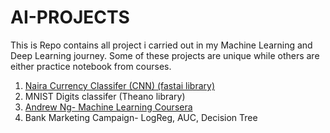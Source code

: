 # AI-PROJECTS
This is Repo contains all project i carried out in my Machine Learning and Deep Learning journey.
Some of these projects are unique while others are either practice notebook from courses.

1. [Naira Currency Classifer (CNN) (fastai library)](https://github.com/kennydukor/AI-PROJECTS/blob/master/PROJECTS/Nigerian%20Notes/Nigerian_Currencies_CNNs.ipynb/) 
2. MNIST Digits classifer (Theano library)
3. [Andrew  Ng- Machine Learning Coursera](https://github.com/kennydukor/AI-PROJECTS/tree/master/PROJECTS/Machine-Learning-AndrewNg) 
4. Bank Marketing Campaign- LogReg, AUC, Decision Tree
